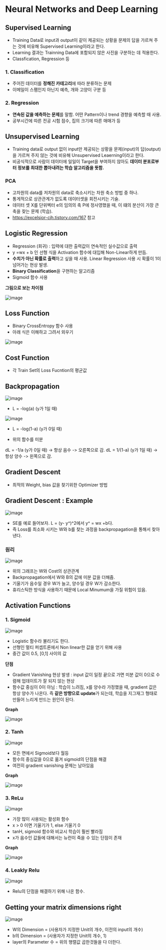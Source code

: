 # Neural Networks and Deep Learning  

## Supervised Learning  
- Training Data로 input과 output이 같이 제공되는 상황을 문제의 답을 가르쳐 주는 것에 비유해 Supervised Learning이라고 한다.  
- Learning 결과는 Trainning Data에 포함되지 않은 사진을 구분하는 데 적용한다.  
- Classfication, Regression 등

### 1. Classification  
- 주어진 데이터를 **정해진 카테고리**에 따라 분류하는 문제  
- 이메일이 스팸인지 아닌지 예측, 개와 고양이 구분 등  

### 2. Regression  
- **연속된 값을 예측하는 문제**를 말함. 어떤 Pattern이나 trend 경향을 예측할 때 사용.  
- 공부시간에 따른 전공 시험 점수, 집의 크기에 따른 매매가 등  

## Unsupervised Learning  
- Training data로 output 없이 input만 제공되는 상황을 문제(input)의 답(output)을 가르쳐 주지 않는 것에 비유해 Unsupervised Leaerning이라고 한다.  
- 비공식적으로 사람이 데이터에 일일이 Target을 부여하지 않아도 **데이터 분포로부터 정보를 최대한 뽑아내려는 학습 알고리즘을 뜻함.**  

### PCA  
- 고차원의 data를 저차원의 data로 축소시키는 차원 축소 방법 중 하나.  
- 통게적으로 상관관계가 없도록 데이터셋을 회전시키는 기술.  
- 데이터 셋 X를 단위벡터 e의 임의의 축 P에 정사영했을 때, 이 떄의 분산이 가장 큰 축을 찾는 문제 (학습).  
- https://excelsior-cjh.tistory.com/167 참고


## Logistic Regression
- Regression (회귀) : 입력에 대한 출력값이 연속적인 실수값으로 출력  
- y =wx + b 인 선형 식을 Activation 함수에 대입해 Non-Linear하게 만듬.  
- **수치가 아닌 확률로 출력**하고 싶을 때 사용. Linear Regression 사용 시 확률이 1이 넘어가는 현상 발생.  
- **Binary Classification**을 구현하는 알고리즘  
- Sigmoid 함수 사용  

**그림으로 보는 차이점**  
  
![image](https://user-images.githubusercontent.com/32921115/103337379-7c9f7a00-4abe-11eb-940b-f31894b99e37.png)

## Loss Function  
- Binary CrossEntropy 함수 사용  
- 아래 식은 이해하고 그려서 외우기  

![image](https://user-images.githubusercontent.com/32921115/103338324-62b36680-4ac1-11eb-8fc7-8ec2b138b095.png)

## Cost Function  
- 각 Train Set의 Loss Fucntion의 평균값  

## Backpropagation  

![image](https://user-images.githubusercontent.com/32921115/105575767-45687400-5db1-11eb-8b26-1d446c97ad9f.png)  

- L = -log(a) (y가 1일 때) 

![image](https://user-images.githubusercontent.com/32921115/105575772-50bb9f80-5db1-11eb-8e0b-93b3970e3dd3.png)  

- L = -log(1-a) (y가 0일 때)  

- 위의 함수를 미분  

dL = -1/a (y가 0일 때) -> 항상 음수 -> 오른쪽으로 감.
dL = 1/(1-a) (y가 1일 때)  -> 항상 양수 -> 왼쪽으로 감.

## Gradient Descent  
- 최적의 Weight, bias 값을 찾기위한 Optimizer 방법

## Gradient Descent : Example  

![image](https://user-images.githubusercontent.com/32921115/105575861-156da080-5db2-11eb-9291-f3544dd8a1eb.png)  

- SE를 예로 들어보자. L = (y- y^)^2에서 y^ = wx +b다.  
- 즉 Loss를 최소화 시키는 W와 b를 찾는 과정을 backpropagation을 통해서 찾아낸다.  

### 원리  

![image](https://user-images.githubusercontent.com/32921115/103338564-1ddbff80-4ac2-11eb-9d78-5591235d7453.png)

- 위의 그래프는 W와 Cost의 상관관계  
- Backpropagation에서 W와 B의 값에 미분 값을 더해줌.  
- 기울기가 음수일 경우 W가 늘고, 양수일 경우 W가 감소한다.   
- 휴리스틱한 방식을 사용하기 때문에 Local Minumum을 가질 위험이 있음.  

## Activation Functions  

### 1. Sigmoid

![image](https://user-images.githubusercontent.com/32921115/103338807-ec176880-4ac2-11eb-987d-f5befdfd9a0e.png)

- Logistic 함수라 불리기도 한다.  
- 선형인 멀티 퍼셉트론에서 Non linear한 값을 얻기 위해 사용  
- 중간 값이 0.5, [0,1] 사이의 값 

**단점**  
- Gradient Vanishing 현상 발생 : input 값이 일정 끝으로 가면 미분 값이 0으로 수렴해 업데이트가 잘 되지 않는 현상  
- 함수값 중심이 0이 아님 : 학습이 느려짐, x를 양수라 가정했을 때, gradient 값은 항상 양수가 나온다. 즉 **같은 방향으로 update**가 되는데, 학습을 지그재그 형태로 만들어 느리게 만드는 원인이 된다.  

**Graph**  

![image](https://user-images.githubusercontent.com/32921115/103339353-85934a00-4ac4-11eb-952e-55436570b208.png)

### 2. Tanh

![image](https://user-images.githubusercontent.com/32921115/103339082-c8085700-4ac3-11eb-9ff3-d07a0529dadf.png)

- 모든 면에서 Sigmoid보다 월등  
- 함수의 중심값을 0으로 옮겨 sigmoid의 단점을 해결  
- 여전히 gradient vanishing 문제는 남아있음  

**Graph**  

![image](https://user-images.githubusercontent.com/32921115/103339318-6bf20280-4ac4-11eb-9220-5129db496d6e.png)

### 3. ReLu  

![image](https://user-images.githubusercontent.com/32921115/103339178-0dc51f80-4ac4-11eb-9bf0-9e5b9e6a90cc.png)

- 가장 많이 사용되는 활성화 함수  
- x > 0 이면 기울기가 1, else 기울기 0  
- tanH, sigmoid 함수와 비교시 학습이 훨씬 빨라짐 
- x가 음수인 값들에 대해서는 뉴런이 죽을 수 있는 단점이 존재  

**Graph**  

![image](https://user-images.githubusercontent.com/32921115/103339288-5250bb00-4ac4-11eb-9eb0-189892e7f306.png)

### 4. Leakly Relu  

![image](https://user-images.githubusercontent.com/32921115/103339270-4107ae80-4ac4-11eb-81ee-f798e37cd1cf.png)

- Relu의 단점을 해결하기 위해 나온 함수.  

## Getting your matrix dimensions right  

![image](https://user-images.githubusercontent.com/32921115/103340668-0273f300-4ac8-11eb-97b5-b06aa37dad7a.png)

- W의 Dimension = (사용자가 지정한 Unit의 개수, 이전의 input의 개수)  
- b의 Dimension = (사용자가 지정한 Unit의 개수, 1)  
- layer의 Parameter 수 = 위의 행렬값 곱한것들을 다 더한다.  

